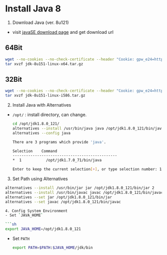 # Install Java 8

1. Download Java (ver. 8u121)
  - visit [javaSE download page](http://www.oracle.com/technetwork/java/javase/downloads) and get download url

  ## 64Bit  
  ```sh
  wget --no-cookies --no-check-certificate --header "Cookie: gpw_e24=http%3A%2F%2Fwww.oracle.com%2F; oraclelicense=accept-securebackup-cookie" "http://download.oracle.com/otn-pub/java/jdk/8u151-b12/e9e7ea248e2c4826b92b3f075a80e441/jdk-8u151-linux-x64.tar.gz"
  tar xvzf jdk-8u151-linux-x64.tar.gz
  ```
  
  ## 32Bit
  ```sh
  wget --no-cookies --no-check-certificate --header "Cookie: gpw_e24=http%3A%2F%2Fwww.oracle.com%2F; oraclelicense=accept-securebackup-cookie" "http://download.oracle.com/otn-pub/java/jdk/8u151-b12/e9e7ea248e2c4826b92b3f075a80e441/jdk-8u151-linux-i586.tar.gz"
  tar xvzf jdk-8u151-linux-i586.tar.gz
  ```

2. Install Java with Alternatives
- `/opt/` : install directory, can change.

  ```sh
  cd /opt/jdk1.8.0_121/
  alternatives --install /usr/bin/java java /opt/jdk1.8.0_121/bin/java 2
  alternatives --config java
  
  There are 3 programs which provide 'java'.

  Selection    Command
  -----------------------------------------------
  *  1           /opt/jdk1.7.0_71/bin/java
  
  Enter to keep the current selection[+], or type selection number: 1
  ```

3. Set Path using Alternatives
  ```sh
  alternatives --install /usr/bin/jar jar /opt/jdk1.8.0_121/bin/jar 2
  alternatives --install /usr/bin/javac javac /opt/jdk1.8.0_121/bin/javac 2
  alternatives --set jar /opt/jdk1.8.0_121/bin/jar
  alternatives --set javac /opt/jdk1.8.0_121/bin/javac
  
4. Config System Environment
- Set `JAVA_HOME`

  ```sh
  export JAVA_HOME=/opt/jdk1.8.0_121
  ```
  
- Set `PATH`

  ```sh
  export PATH=$PATH:$JAVA_HOME/jdk/bin
  ```

